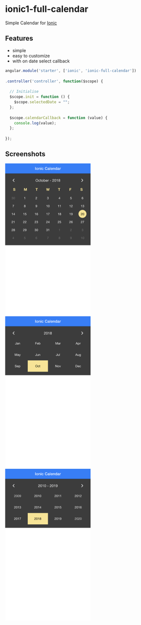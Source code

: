 # ionic1-full-calendar

Simple Calendar for [Ionic](http://ionicframework.com/)

## Features

* simple
* easy to customize
* with on date select callback

>
``` JavaScript
angular.module('starter', ['ionic', 'ionic-full-calendar'])

.controller('controller', function($scope) {

  // Initialise
  $scope.init = function () {
    $scope.selectedDate = "";
  };

  $scope.calendarCallback = function (value) {
    console.log(value);
  };
   
});
```

## Screenshots
<img src="www/img/screenshot-1.png" width="275">  <img src="www/img/screenshot-2.png" width="275">  <img src="www/img/screenshot-3.png" width="275">